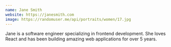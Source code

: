 ```yaml
---
name: Jane Smith
website: https://janesmith.com
image: https://randomuser.me/api/portraits/women/17.jpg
---
```


Jane is a software engineer specializing in frontend development. She loves React and has been building amazing web applications for over 5 years. 